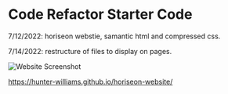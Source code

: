 # Code Refactor Starter Code

7/12/2022: horiseon webstie, samantic html and compressed css.

7/14/2022: restructure of files to display on pages.

![Website Screenshot](https://github.com/hunter-williams/horiseon-website/blob/main/images/WebsiteScreenshot.png)

https://hunter-williams.github.io/horiseon-website/
